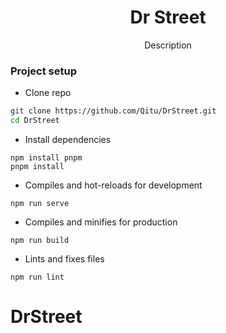<h1 align="center">Dr Street</h1>
<div align="center">
Description
</div>

### Project setup

- Clone repo
```bash
git clone https://github.com/Qitu/DrStreet.git
cd DrStreet
```

- Install dependencies
```
npm install pnpm
pnpm install
```

- Compiles and hot-reloads for development
```
npm run serve
```

- Compiles and minifies for production
```
npm run build
```

- Lints and fixes files
```
npm run lint
```
# DrStreet

